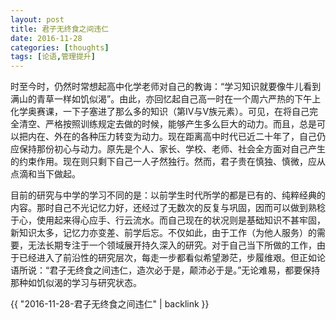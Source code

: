 ```yaml
---
layout: post
title: 君子无终食之间违仁
date: 2016-11-28
categories: [thoughts]
tags: [论语,管理提升]
---
```


时至今时，仍然时常想起高中化学老师对自己的教诲：“学习知识就要像牛儿看到满山的青草一样如饥似渴”。由此，亦回忆起自己高一时在一个周六严热的下午上化学奥赛课，一下子塞进了那么多的知识（第IV与V族元素）。可见，在将自己完全清空、严格按照训练规定去做的时候，能够产生多么巨大的动力。而且，总是可以把内在、外在的各种压力转变为动力。现在距离高中时代已近二十年了，自己仍应保持那份初心与动力。原先是个人、家长、学校、老师、社会全方面对自己产生的约束作用。现在则只剩下自己一人孑然独行。然而，君子贵在慎独、慎微，应从点滴和当下做起。

目前的研究与中学的学习不同的是：以前学生时代所学的都是已有的、纯粹经典的内容。那时自己不光记忆力好，还经过了无数次的反复与巩固，因而可以做到熟稔于心，使用起来得心应手、行云流水。而自己现在的状况则是基础知识不甚牢固，新知识太多，记忆力亦变差、前学后忘。不仅如此，由于工作（为他人服务）的需要，无法长期专注于一个领域展开持久深入的研究。对于自己当下所做的工作，由于已经进入了前沿性的研究层次，每走一步都看似希望渺茫，步履维艰。但正如论语所说：“君子无终食之间违仁，造次必于是，颠沛必于是。”无论难易，都要保持那种如饥似渴的学习与研究状态。

{{ "2016-11-28-君子无终食之间违仁" | backlink }}
